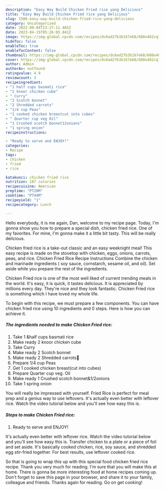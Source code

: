 ```yaml
---
description: "Easy Way Build Chicken Fried rice yang Delicious"
title: "Easy Way Build Chicken Fried rice yang Delicious"
slug: 1586-easy-way-build-chicken-fried-rice-yang-delicious
category: Uncategorized
date: 2022-09-04T23:27:11.465Z
date: 2023-04-15T05:26:03.841Z
image: https://img-global.cpcdn.com/recipes/dc6ad27b3b167e68/680x482cq70/chicken-fried-rice-recipe-main-photo.jpg
hideToc: false
enableToc: true
enableTocContent: false
thumbnail: https://img-global.cpcdn.com/recipes/dc6ad27b3b167e68/680x482cq70/chicken-fried-rice-recipe-main-photo.jpg
cover: https://img-global.cpcdn.com/recipes/dc6ad27b3b167e68/680x482cq70/chicken-fried-rice-recipe-main-photo.jpg
author: Admin
authorAv: notfound
ratingvalue: 4.9
reviewcount: 3
recipeingredient:
- "1 half cups basmati rice"
- "2 knoor chicken cube"
- " Curry"
- "2 Scotch bonnet"
- "2 Shredded carrots"
- "1/4 cup Peas"
- "1 cooked chicken breastcut into cubes"
- " Quarter cup veg Oil"
- "1 Crushed scotch bonnet12onions"
- "1 spring onion"
recipeinstructions:

- "Ready to serve and ENJOY!"
categories:
- Recipe
tags:
- chicken
- fried
- rice

katakunci: chicken fried rice 
nutrition: 187 calories
recipecuisine: American
preptime: "PT20M"
cooktime: "PT44M"
recipeyield: "1"
recipecategory: Lunch

---
```



Hello everybody, it is me again, Dan, welcome to my recipe page. Today, I'm gonna show you how to prepare a special dish, chicken fried rice. One of my favorites. For mine, I'm gonna make it a little bit tasty. This will be really delicious.

Chicken fried rice is a take-out classic and an easy weeknight meal! This easy recipe is made on the stovetop with chicken, eggs, onions, carrots, peas, and rice. Chicken Fried Rice Recipe Instructions Combine the chicken and marinade ingredients ( soy sauce, cornstarch, sesame oil, and oil). Set aside while you prepare the rest of the ingredients.

Chicken Fried rice is one of the most well liked of current trending meals in the world. It's easy, it is quick, it tastes delicious. It is appreciated by millions every day. They're nice and they look fantastic. Chicken Fried rice is something which I have loved my whole life.


To begin with this recipe, we must prepare a few components. You can have chicken fried rice using 10 ingredients and 0 steps. Here is how you can achieve it.

<!--inarticleads1-->

##### The ingredients needed to make Chicken Fried rice:

1. Take 1 &amp;half cups basmati rice
1. Make ready 2 knoor chicken cube
1. Take  Curry
1. Make ready 2 Scotch bonnet
1. Make ready 2 Shredded carrots🥕
1. Prepare 1/4 cup Peas
1. Get 1 cooked chicken breast(cut into cubes)
1. Prepare  Quarter cup veg. Oil
1. Make ready 1 Crushed scotch bonnet&amp;1/2onions
1. Take 1 spring onion


You will really be impressed with yourself. Fried Rice is perfect for meal prep and a genius way to use leftovers. It&#39;s actually even better with leftover rice. Watch the video tutorial below and you&#39;ll see how easy this is. 

<!--inarticleads2-->

##### Steps to make Chicken Fried rice:


1. Ready to serve and ENJOY!

It&#39;s actually even better with leftover rice. Watch the video tutorial below and you&#39;ll see how easy this is. Transfer chicken to a plate or a piece of foil and set aside. It&#39;s basically cooked chicken, rice, soy sauce, and shredded egg stir-fried together. For best results, use leftover cooked rice. 

So that is going to wrap this up with this special food chicken fried rice recipe. Thank you very much for reading. I'm sure that you will make this at home. There is gonna be more interesting food at home recipes coming up. Don't forget to save this page in your browser, and share it to your family, colleague and friends. Thanks again for reading. Go on get cooking!

